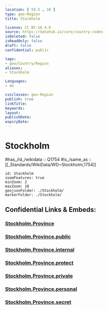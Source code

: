 ```yaml
---
location: [ 59.5 , 18 ] 
type: geo-Region
title: Stockholm

license: CC BY-SA 4.0
source: https://datahub.io/core/country-codes
isDeleted: false
isReadOnly: false
draft: false
confidential: public

tags:
- geo/Country/Region
aliases:
- Stockholm

Languages:
- de

cssclasses: geo-Region
publish: true
linkTitle: 
keywords: 
layout: 
publishDate: 
expiryDate: 
---
```


# Stockholm

#has_/id_/wikidata :: Q1754 
#is_/same_as :: [[_Standards/WikiData/WD~Stockholm,1754]] 

```leaflet
id: Stockholm
zoomFeatures: true 
minZoom: 2 
maxZoom: 18
geojsonFolder: ./Stockholm/
markerFolder: ./Stockholm/
```


## Confidential Links & Embeds: 

### [Stockholm,Province](/_Standards/Earth/Continent/Europe/Europe~North/Sweden/Provinces~Sweden/Stockholm,Province.md) 

### [Stockholm,Province.public](/_public/Earth/Continent/Europe/Europe~North/Sweden/Provinces~Sweden/Stockholm,Province.public.md) 

### [Stockholm,Province.internal](/_internal/Earth/Continent/Europe/Europe~North/Sweden/Provinces~Sweden/Stockholm,Province.internal.md) 

### [Stockholm,Province.protect](/_protect/Earth/Continent/Europe/Europe~North/Sweden/Provinces~Sweden/Stockholm,Province.protect.md) 

### [Stockholm,Province.private](/_private/Earth/Continent/Europe/Europe~North/Sweden/Provinces~Sweden/Stockholm,Province.private.md) 

### [Stockholm,Province.personal](/_personal/Earth/Continent/Europe/Europe~North/Sweden/Provinces~Sweden/Stockholm,Province.personal.md) 

### [Stockholm,Province.secret](/_secret/Earth/Continent/Europe/Europe~North/Sweden/Provinces~Sweden/Stockholm,Province.secret.md)

